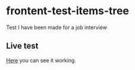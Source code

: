 # frontent-test-items-tree
Test I have been made for a job interview

## Live test

[Here](https://maracunha.github.io/frontent-test-items-tree/) you can see it working.
